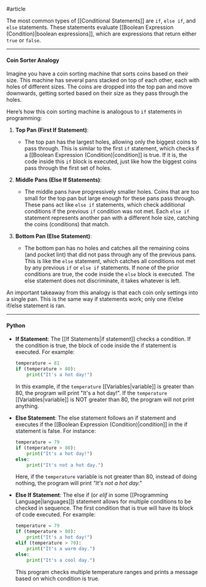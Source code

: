 #article 

The most common types of [[Conditional Statements]] are `if`, `else if`, and `else` statements. These statements evaluate [[Boolean Expression (Condition)|boolean expressions]], which are expressions that return either `true` or `false`.

---
#### Coin Sorter Analogy

Imagine you have a coin sorting machine that sorts coins based on their size. This machine has several pans stacked on top of each other, each with holes of different sizes. The coins are dropped into the top pan and move downwards, getting sorted based on their size as they pass through the holes.

Here’s how this coin sorting machine is analogous to `if` statements in programming:

1. **Top Pan (First If Statement)**:
    
    - The top pan has the largest holes, allowing only the biggest coins to pass through. This is similar to the first `if` statement, which checks if a [[Boolean Expression (Condition)|condition]] is true. If it is, the code inside this `if` block is executed, just like how the biggest coins pass through the first set of holes.

2. **Middle Pans (Else If Statements)**:
    
    - The middle pans have progressively smaller holes. Coins that are too small for the top pan but large enough for these pans pass through. These pans act like `else if` statements, which check additional conditions if the previous `if` condition was not met. Each `else if` statement represents another pan with a different hole size, catching the coins (conditions) that match.

3. **Bottom Pan (Else Statement)**:
    
    - The bottom pan has no holes and catches all the remaining coins (and pocket lint) that did not pass through any of the previous pans. This is like the `else` statement, which catches all conditions not met by any previous `if` or `else if` statements. If none of the prior conditions are true, the code inside the `else` block is executed. The else statement does not discriminate, it takes whatever is left.

An important takeaway from this analogy is that each coin only settings into a single pan. This is the same way if statements work; only one if/else if/else statement is ran.

---
#### Python

- **If Statement**: The [[If Statements|if statement]] checks a condition. If the condition is true, the block of code inside the if statement is executed. For example:
  ```python
  temperature = 81
  if (temperature > 80):
	  print("It's a hot day!")
  ```
  In this example, if the `temperature` [[Variables|variable]] is greater than 80, the program will print "It's a hot day!". If the `temperature` [[Variables|variable]] is NOT greater than 80, the program will not print anything.

- **Else Statement**: The else statement follows an if statement and executes if the [[Boolean Expression (Condition)|condition]] in the if statement is false. For instance:
  ```python
  temperature = 79
  if (temperature > 80):
      print("It's a hot day!")
  else:
      print("It's not a hot day.")
  ```
  Here, if the `temperature` variable is not greater than 80, instead of doing nothing, the program will print *"It's not a hot day."*

- **Else If Statement**: The else if (or *elif* in some [[Programming Language|languages]]) statement allows for multiple conditions to be checked in sequence. The first condition that is true will have its block of code executed. For example:
  ```python
  temperature = 79
  if (temperature > 80):
      print("It's a hot day!")
  elif (temperature > 70):
      print("It's a warm day.")
  else:
      print("It's a cool day.")
  ```
  This program checks multiple temperature ranges and prints a message based on which condition is true.